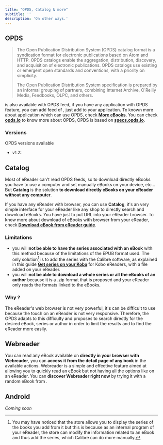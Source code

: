 ```yaml
---
title: "OPDS, Catalog & more"
subtitle: ''
description: 'On other ways.'
---
```


## OPDS

>The Open Publication Distribution System (OPDS) catalog format is a syndication format for electronic publications based on Atom and HTTP. OPDS catalogs enable the aggregation, distribution, discovery, and acquisition of electronic publications. OPDS catalogs use existing or emergent open standards and conventions, with a priority on simplicity.
>
>The Open Publication Distribution System specification is prepared by an informal grouping of partners, combining Internet Archive, O'Reilly Media, Feedbooks, OLPC, and others.

<app-name></app-name> is also available with OPDS feed, if you have any application with OPDS feature, you can add feed of <app-name></app-name>, just add <api-link endpoint="/opds/v1.2" :self-refer="true"></api-link> to your application. To known more about application which can use OPDS, check [**More eBooks**](/pages/more-ebooks#opds). You can check [**opds.io**](https://opds.io/) to know more about OPDS, <app-name></app-name> OPDS is based on [**specs.opds.io**](https://specs.opds.io/).

### Versions

OPDS versions available

- v1.2: <api-link endpoint="/opds/v1.2" :self-refer="true"></api-link>

## Catalog

Most of eReader can't read OPDS feeds, so to download directly eBooks you have to use a computer and set manually eBooks on your device, etc... But **Catalog** is the solution **to download directly eBooks on your eReader without any computer**.

If you have any eReader with browser, you can use **Catalog**, it's an very simple interface for your eReader like any shop to directly search and download eBooks. You have just to put <api-link endpoint="/catalog" :self-refer="true"></api-link> URL into your eReader browser. To know more about download of eBooks with browser from your eReader, check [**Download eBook from eReader guide**](/guides/ereader-download-ebook-from-ereader).

### Limitations

- you will **not be able to have the series associated with an eBook** with this method because of the limitations of the EPUB format used. The only solution[^1] is to add the series with the Calibre software, as explained in this guide [**Get series on your Kobo**](/guides/ereader-series) for Kobo eReaders, with a file added on your eReader.
- you will **not be able to download a whole series or all the eBooks of an author** because it is a .zip format that is proposed and your eReader only reads the formats linked to the eBooks.

### Why ?

The eReader's web browser is not very powerful, it's can be difficult to use because the touch on an eReader is not very responsive. Therefore, the OPDS adapts to this difficulty and proposes to search directly for the desired eBook, series or author in order to limit the results and to find the eReader more easily.

## Webreader

You can read any eBook available on <app-name></app-name> **directly in your browser with Webreader**, you can **access it from the detail page of any book** in the available actions. Webreader is a simple and effective feature aimed at allowing you to quickly read an eBook but not having all the options like on an eReader. You can **discover Webreader right now** by trying it with a random eBook from <api-link endpoint="/webreader" :self-refer="true"></api-link>.

## Android

*Coming soon*

[^1]: You may have noticed that the store allows you to display the series of the books you add from it but this is because as an internal program of your eReader, the store can modify the information related to an eBook and thus add the series, which Calibre can do more manually.
